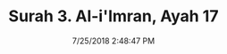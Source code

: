 ---
title       : "Surah 3. Al-i'Imran, Ayah 17"
date        : 7/25/2018 2:48:47 PM
draft       : false
type        : "quran"
layout      : "compare"
BookCode    : "CMP"
SurahNumber : "3"
AyahNumber  : "17"
TotalAyah   : "200"
---